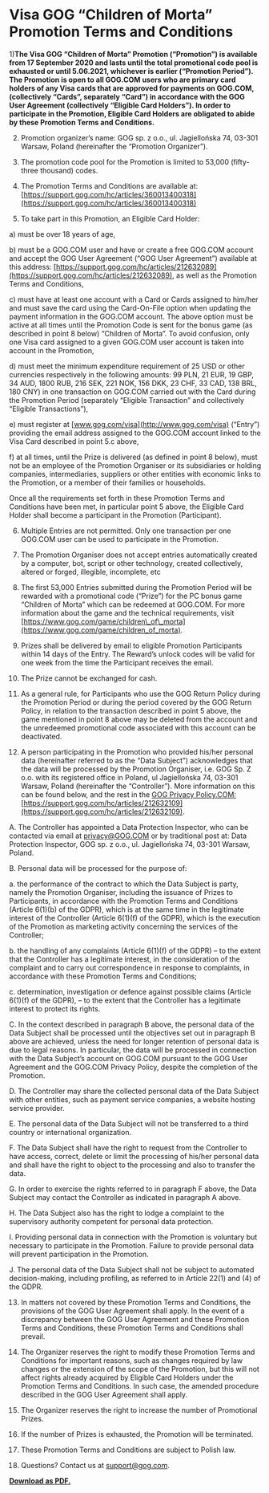 Visa GOG “Children of Morta” Promotion Terms and Conditions
===========================================================

1)****The Visa GOG “Children of Morta” Promotion** (“**Promotion**”) is available from 17 September 2020 and lasts until the total promotional code pool is exhausted or until 5.06.2021, whichever is earlier (“Promotion Period”). The Promotion is open to all GOG.COM users who are primary card holders of any Visa cards that are approved for payments on GOG.COM, (collectively “Cards”, separately “Card”) in accordance with the GOG User Agreement (collectively “Eligible Card Holders”). In order to participate in the Promotion, Eligible Card Holders are obligated to abide by these Promotion Terms and Conditions.**

2) Promotion organizer’s name: GOG sp. z o.o., ul. Jagiellońska 74, 03-301 Warsaw, Poland (hereinafter the “Promotion Organizer”).

3) The promotion code pool for the Promotion is limited to 53,000 (fifty-three thousand) codes.

4) The Promotion Terms and Conditions are available at: [https://support.gog.com/hc/articles/360013400318](https://support.gog.com/hc/articles/360013400318)

5) To take part in this Promotion, an Eligible Card Holder:

a) must be over 18 years of age,

b) must be a GOG.COM user and have or create a free GOG.COM account and accept the GOG User Agreement (“GOG User Agreement”) available at this address: [https://support.gog.com/hc/articles/212632089](https://support.gog.com/hc/articles/212632089), as well as the Promotion Terms and Conditions,

c) must have at least one account with a Card or Cards assigned to him/her and must save the card using the Card-On-File option when updating the payment information in the GOG.COM account. The above option must be active at all times until the Promotion Code is sent for the bonus game (as described in point 8 below) “Children of Morta”. To avoid confusion, only one Visa card assigned to a given GOG.COM user account is taken into account in the Promotion,

d) must meet the minimum expenditure requirement of 25 USD or other currencies respectively in the following amounts: 99 PLN, 21 EUR, 19 GBP, 34 AUD, 1800 RUB, 216 SEK, 221 NOK, 156 DKK, 23 CHF, 33 CAD, 138 BRL, 180 CNY) in one transaction on GOG.COM carried out with the Card during the Promotion Period (separately “Eligible Transaction” and collectively “Eligible Transactions”),

e) must register at [www.gog.com/visa](http://www.gog.com/visa) (“Entry”) providing the email address assigned to the GOG.COM account linked to the Visa Card described in point 5.c above,

f) at all times, until the Prize is delivered (as defined in point 8 below), must not be an employee of the Promotion Organiser or its subsidiaries or holding companies, intermediaries, suppliers or other entities with economic links to the Promotion, or a member of their families or households.

Once all the requirements set forth in these Promotion Terms and Conditions have been met, in particular point 5 above, the Eligible Card Holder shall become a participant in the Promotion (Participant).

6) Multiple Entries are not permitted. Only one transaction per one GOG.COM user can be used to participate in the Promotion.

7) The Promotion Organiser does not accept entries automatically created by a computer, bot, script or other technology, created collectively, altered or forged, illegible, incomplete, etc

8) The first 53,000  Entries submitted during the Promotion Period will be rewarded with a promotional code (“Prize”) for the PC bonus game “Children of Morta” which can be redeemed at GOG.COM. For more information about the game and the technical requirements, visit [https://www.gog.com/game/children\_of\_morta](https://www.gog.com/game/children_of_morta). 

9) Prizes shall be delivered by email to eligible Promotion Participants within 14 days of the Entry. The Reward’s unlock codes will be valid for one week from the time the Participant receives the email.

10) The Prize cannot be exchanged for cash.

11) As a general rule, for Participants who use the GOG Return Policy during the Promotion Period or during the period covered by the GOG Return Policy, in relation to the transaction described in point 5 above, the game mentioned in point 8 above may be deleted from the account and the unredeemed promotional code associated with this account can be deactivated.

12) A person participating in the Promotion who provided his/her personal data (hereinafter referred to as the “Data Subject”) acknowledges that the data will be processed by the Promotion Organiser, i.e. GOG Sp. Z o.o. with its registered office in Poland, ul Jagiellońska 74, 03-301 Warsaw, Poland (hereinafter the “Controller”). More information on this can be found below, and the rest in the [GOG Privacy Policy.COM:](https://support.gog.com/hc/en-us/articles/212632109-Privacy-Policy) [https://support.gog.com/hc/articles/212632109](https://support.gog.com/hc/articles/212632109).

A. The Controller has appointed a Data Protection Inspector, who can be contacted via email at [privacy@GOG.COM](mailto:privacy@GOG.COM) or by traditional post at: Data Protection Inspector, GOG sp. z o.o., ul. Jagiellońska 74, 03-301 Warsaw, Poland.

B. Personal data will be processed for the purpose of:

a. the performance of the contract to which the Data Subject is party, namely the Promotion Organiser, including the issuance of Prizes to Participants, in accordance with the Promotion Terms and Conditions (Article 6(1)(b) of the GDPR), which is at the same time in the legitimate interest of the Controller (Article 6(1)(f) of the GDPR), which is the execution of the Promotion as marketing activity concerning the services of the Controller;

b. the handling of any complaints (Article 6(1)(f) of the GDPR) – to the extent that the Controller has a legitimate interest, in the consideration of the complaint and to carry out correspondence in response to complaints, in accordance with these Promotion Terms and Conditions;

c. determination, investigation or defence against possible claims (Article 6(1)(f) of the GDPR), – to the extent that the Controller has a legitimate interest to protect its rights.

C. In the context described in paragraph B above, the personal data of the Data Subject shall be processed until the objectives set out in paragraph B above are achieved, unless the need for longer retention of personal data is due to legal reasons. In particular, the data will be processed in connection with the Data Subject’s account on GOG.COM pursuant to the GOG User Agreement and the GOG.COM Privacy Policy, despite the completion of the Promotion.

D. The Controller may share the collected personal data of the Data Subject with other entities, such as payment service companies, a website hosting service provider.

E. The personal data of the Data Subject will not be transferred to a third country or international organization.

F. The Data Subject shall have the right to request from the Controller to have access, correct, delete or limit the processing of his/her personal data and shall have the right to object to the processing and also to transfer the data.

G. In order to exercise the rights referred to in paragraph F above, the Data Subject may contact the Controller as indicated in paragraph A above.

H. The Data Subject also has the right to lodge a complaint to the supervisory authority competent for personal data protection.

I. Providing personal data in connection with the Promotion is voluntary but necessary to participate in the Promotion. Failure to provide personal data will prevent participation in the Promotion.

J. The personal data of the Data Subject shall not be subject to automated decision-making, including profiling, as referred to in Article 22(1) and (4) of the GDPR.

13) In matters not covered by these Promotion Terms and Conditions, the provisions of the GOG User Agreement shall apply. In the event of a discrepancy between the GOG User Agreement and these Promotion Terms and Conditions, these Promotion Terms and Conditions shall prevail.

14) The Organizer reserves the right to modify these Promotion Terms and Conditions for important reasons, such as changes required by law changes or the extension of the scope of the Promotion, but this will not affect rights already acquired by Eligible Card Holders under the Promotion Terms and Conditions. In such case, the amended procedure described in the GOG User Agreement shall apply.

15) The Organizer reserves the right to increase the number of Promotional Prizes.

16) If the number of Prizes is exhausted, the Promotion will be terminated.

17) These Promotion Terms and Conditions are subject to Polish law.

18) Questions? Contact us at [support@gog.com](mailto:support@gog.com).  
  
**[Download as PDF.](http://files.gog.com/Visa/Visa%20GOG%20%E2%80%9CChildren%20of%20Morta%E2%80%9D%20Promotion%20Terms%20and%20Conditions%202021.05.05.pdf)**